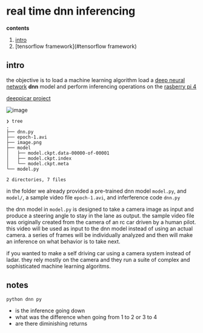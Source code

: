 # real time dnn inferencing

**contents**

1.  [intro](#intro)
2.  [tensorflow framework](#tensorflow framework)

## intro

the objective is to load a machine learning algorithm load a [deep neural network](https://en.wikipedia.org/wiki/Deep_learning#Deep_neural_networks) **dnn** model and perform inferencing operations on the [rasberry pi 4](https://www.raspberrypi.com/documentation/)

[deeppicar project](https://github.com/dctian/DeepPiCar)

![image](./image.png)

```
❯ tree
.
├── dnn.py
├── epoch-1.avi
├── image.png
├── model
│   ├── model.ckpt.data-00000-of-00001
│   ├── model.ckpt.index
│   └── model.ckpt.meta
└── model.py

2 directories, 7 files
```

in the folder we already provided a pre-trained dnn model `model.py`, and `model/`, a sample video file `epoch-1.avi`, and inferference code `dnn.py`

the dnn model in `model.py` is designed to take a camera image as input and produce a steering angle to stay in the lane as output.  the sample video file was originally created from the camera of an rc car driven by a human pilot.  this video will be used as input to the dnn model instead of using an actual camera.  a series of frames will be individually analyzed and then will make an inference on what behavior is to take next.

if you wanted to make a self driving car using a camera system instead of ladar.  they rely mostly on the camera and they run a suite of complex and sophisticated machine learning algoritms.


## notes

`python dnn py`


-  is the inference going down
-  what was the difference when going from 1 to 2 or 3 to 4
-  are there diminishing returns
